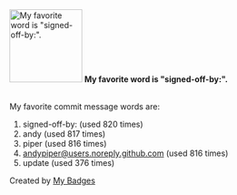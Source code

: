<img src="https://my-badges.github.io/my-badges/favorite-word.png" alt="My favorite word is &quot;signed-off-by:&quot;." title="My favorite word is &quot;signed-off-by:&quot;." width="128">
<strong>My favorite word is &quot;signed-off-by:&quot;.</strong>
<br><br>

My favorite commit message words are:

1. signed-off-by: (used 820 times)
2. andy (used 817 times)
3. piper (used 816 times)
4. <andypiper@users.noreply.github.com> (used 816 times)
5. update (used 376 times)


Created by <a href="https://github.com/my-badges/my-badges">My Badges</a>